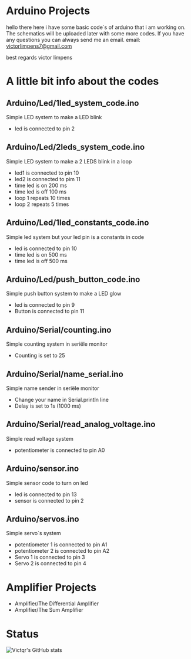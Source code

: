 #  Arduino Projects

hello there here i have some basic code`s of arduino that i am working on. 
The schematics will be uploaded later with some more codes.
If you have any questions you can always send me an email.
email: victorlimpens7@gmail.com

best regards victor limpens

# A little bit info about the codes

## __Arduino/Led/1led_system_code.ino__

Simple LED system to make a LED blink
- led is connected to pin 2

## __Arduino/Led/2leds_system_code.ino__

Simple LED system to make a 2 LEDS blink in a loop
- led1 is connected to pin 10
- led2 is connected to pim 11
- time led is on 200 ms
- time led is off 100 ms
- loop 1 repeats 10 times 
- loop 2 repeats 5 times

## __Arduino/Led/1led_constants_code.ino__

Simple led system but your led pin is a constants in code
- led is connected to pin 10
- time led is on 500 ms
- time led is off 500 ms

## __Arduino/Led/push_button_code.ino__

Simple push button system to make a LED glow     
 - led is connected to pin 9                
 - Button is connected to pin 11

## __Arduino/Serial/counting.ino__

Simple counting system in seriële monitor
 - Counting is set to 25

## __Arduino/Serial/name_serial.ino__

Simple name sender in seriële monitor
- Change your name in Serial.println line
- Delay is set to 1s (1000 ms)

## __Arduino/Serial/read_analog_voltage.ino__

Simple read voltage system
 - potentiometer is connected to pin A0

## __Arduino/sensor.ino__

Simple sensor code to turn on led
 - led is connected to pin 13
 - sensor is connected to pin 2

## __Arduino/servos.ino__

Simple servo`s system
 - potentiometer 1 is connected to pin A1
 - potentiometer 2 is connected to pin A2
 - Servo 1 is connected to pin 3
 - Servo 2 is connected to pin 4
 

#  Amplifier Projects

 - Amplifier/The Differential Amplifier
 - Amplifier/The Sum Amplifier



# Status
![Victqr's GitHub stats](https://github-readme-stats.vercel.app/api?username=Victqr&show_icons=true&theme=gotham)
